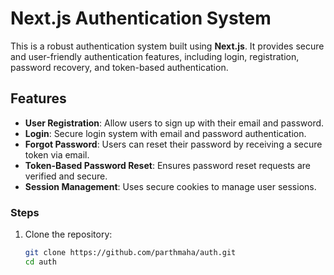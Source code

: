 # Next.js Authentication System

This is a robust authentication system built using **Next.js**. It provides secure and user-friendly authentication features, including login, registration, password recovery, and token-based authentication.

## Features

- **User Registration**: Allow users to sign up with their email and password.
- **Login**: Secure login system with email and password authentication.
- **Forgot Password**: Users can reset their password by receiving a secure token via email.
- **Token-Based Password Reset**: Ensures password reset requests are verified and secure.
- **Session Management**: Uses secure cookies to manage user sessions.

### Steps

1. Clone the repository:
   ```bash
   git clone https://github.com/parthmaha/auth.git
   cd auth
